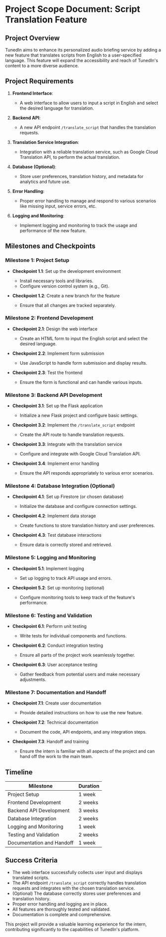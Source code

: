# Project Scope Document: Script Translation Feature

## Project Overview

TunedIn aims to enhance its personalized audio briefing service by adding a new feature that translates scripts from English to a user-specified language. This feature will expand the accessibility and reach of TunedIn's content to a more diverse audience.

## Project Requirements

1. **Frontend Interface**:
   - A web interface to allow users to input a script in English and select the desired language for translation.

2. **Backend API**:
   - A new API endpoint `/translate_script` that handles the translation requests.

3. **Translation Service Integration**:
   - Integration with a reliable translation service, such as Google Cloud Translation API, to perform the actual translation.

4. **Database (Optional)**:
   - Store user preferences, translation history, and metadata for analytics and future use.

5. **Error Handling**:
   - Proper error handling to manage and respond to various scenarios like missing input, service errors, etc.

6. **Logging and Monitoring**:
   - Implement logging and monitoring to track the usage and performance of the new feature.

## Milestones and Checkpoints

### Milestone 1: Project Setup

- **Checkpoint 1.1**: Set up the development environment
  - Install necessary tools and libraries.
  - Configure version control system (e.g., Git).

- **Checkpoint 1.2**: Create a new branch for the feature
  - Ensure that all changes are tracked separately.

### Milestone 2: Frontend Development

- **Checkpoint 2.1**: Design the web interface
  - Create an HTML form to input the English script and select the desired language.

- **Checkpoint 2.2**: Implement form submission
  - Use JavaScript to handle form submission and display results.

- **Checkpoint 2.3**: Test the frontend
  - Ensure the form is functional and can handle various inputs.

### Milestone 3: Backend API Development

- **Checkpoint 3.1**: Set up the Flask application
  - Initialize a new Flask project and configure basic settings.

- **Checkpoint 3.2**: Implement the `/translate_script` endpoint
  - Create the API route to handle translation requests.

- **Checkpoint 3.3**: Integrate with the translation service
  - Configure and integrate with Google Cloud Translation API.

- **Checkpoint 3.4**: Implement error handling
  - Ensure the API responds appropriately to various error scenarios.

### Milestone 4: Database Integration (Optional)

- **Checkpoint 4.1**: Set up Firestore (or chosen database)
  - Initialize the database and configure connection settings.

- **Checkpoint 4.2**: Implement data storage
  - Create functions to store translation history and user preferences.

- **Checkpoint 4.3**: Test database interactions
  - Ensure data is correctly stored and retrieved.

### Milestone 5: Logging and Monitoring

- **Checkpoint 5.1**: Implement logging
  - Set up logging to track API usage and errors.

- **Checkpoint 5.2**: Set up monitoring (optional)
  - Configure monitoring tools to keep track of the feature's performance.

### Milestone 6: Testing and Validation

- **Checkpoint 6.1**: Perform unit testing
  - Write tests for individual components and functions.

- **Checkpoint 6.2**: Conduct integration testing
  - Ensure all parts of the project work seamlessly together.

- **Checkpoint 6.3**: User acceptance testing
  - Gather feedback from potential users and make necessary adjustments.

### Milestone 7: Documentation and Handoff

- **Checkpoint 7.1**: Create user documentation
  - Provide detailed instructions on how to use the new feature.

- **Checkpoint 7.2**: Technical documentation
  - Document the code, API endpoints, and any integration steps.

- **Checkpoint 7.3**: Handoff and training
  - Ensure the intern is familiar with all aspects of the project and can hand off the work to the main team.

## Timeline

| Milestone                 | Duration |
|---------------------------|----------|
| Project Setup             | 1 week   |
| Frontend Development      | 2 weeks  |
| Backend API Development   | 3 weeks  |
| Database Integration      | 2 weeks  |
| Logging and Monitoring    | 1 week   |
| Testing and Validation    | 2 weeks  |
| Documentation and Handoff | 1 week   |

## Success Criteria

- The web interface successfully collects user input and displays translated scripts.
- The API endpoint `/translate_script` correctly handles translation requests and integrates with the chosen translation service.
- (Optional) The database correctly stores user preferences and translation history.
- Proper error handling and logging are in place.
- All features are thoroughly tested and validated.
- Documentation is complete and comprehensive.

This project will provide a valuable learning experience for the intern, contributing significantly to the capabilities of TunedIn's platform.
